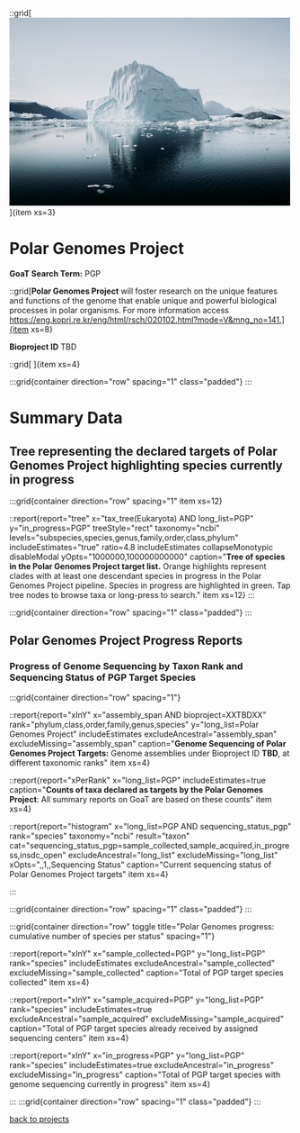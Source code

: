 
::grid[![GoaT](/static/images/polar.jpeg)]{item xs=3}


# Polar Genomes Project
**GoaT Search Term:** PGP


::grid[**Polar Genomes Project** will foster research on the unique features and functions of the genome that enable unique and powerful biological processes in polar organisms. For more information access https://eng.kopri.re.kr/eng/html/rsch/020102.html?mode=V&mng_no=141.]{item xs=8}

**Bioproject ID** TBD

::grid[ ]{item xs=4}


:::grid{container direction="row" spacing="1" class="padded"}
:::

# Summary Data

## Tree representing the declared targets of Polar Genomes Project highlighting species currently in progress

:::grid{container direction="row" spacing="1" item xs=12}

::report{report="tree" x="tax_tree(Eukaryota) AND long_list=PGP" y="in_progress=PGP" treeStyle="rect" taxonomy="ncbi" levels="subspecies,species,genus,family,order,class,phylum" includeEstimates="true" ratio=4.8 includeEstimates collapseMonotypic disableModal yOpts="1000000,100000000000" caption="**Tree of species in the Polar Genomes Project target list.** Orange highlights represent clades with at least one descendant species in progress in the Polar Genomes Project pipeline. Species in progress are highlighted in green. Tap tree nodes to browse taxa or long-press to search." item xs=12}
:::


:::grid{container direction="row" spacing="1" class="padded"}
:::

## Polar Genomes Project Progress Reports
### Progress of Genome Sequencing by Taxon Rank and Sequencing Status of PGP Target Species
:::grid{container direction="row" spacing="1"}

::report{report="xInY" x="assembly_span AND bioproject=XXTBDXX" rank="phylum,class,order,family,genus,species" y="long_list=Polar Genomes Project" includeEstimates excludeAncestral="assembly_span" excludeMissing="assembly_span" caption="**Genome Sequencing of Polar Genomes Project Targets:** Genome assemblies under Bioproject ID **TBD**, at different taxonomic ranks" item xs=4}

::report{report="xPerRank" x="long_list=PGP" includeEstimates=true caption="**Counts of taxa declared as targets by the Polar Genomes Project**: All summary reports on GoaT are based on these counts" item xs=4}

::report{report="histogram" x="long_list=PGP AND sequencing_status_pgp" rank="species" taxonomy="ncbi" result="taxon" cat="sequencing_status_pgp=sample_collected,sample_acquired,in_progress,insdc_open" excludeAncestral="long_list" excludeMissing="long_list" xOpts=",,1,,Sequencing Status" caption="Current sequencing status of Polar Genomes Project targets" item xs=4}

:::

:::grid{container direction="row" spacing="1" class="padded"}
:::


:::grid{container direction="row" toggle title="Polar Genomes progress: cumulative number of species per status" spacing="1"}

::report{report="xInY" x="sample_collected=PGP" y="long_list=PGP" rank="species" includeEstimates excludeAncestral="sample_collected" excludeMissing="sample_collected" caption="Total of PGP target species collected" item xs=4}

::report{report="xInY" x="sample_acquired=PGP" y="long_list=PGP" rank="species" includeEstimates=true excludeAncestral="sample_acquired" excludeMissing="sample_acquired" caption="Total of PGP target species already received by assigned sequencing centers" item xs=4}

::report{report="xInY" x="in_progress=PGP" y="long_list=PGP" rank="species" includeEstimates=true excludeAncestral="in_progress" excludeMissing="in_progress" caption="Total of PGP target species with genome sequencing currently in progress" item xs=4}

:::
:::grid{container direction="row" spacing="1" class="padded"}
:::


[back to projects](/projects)
